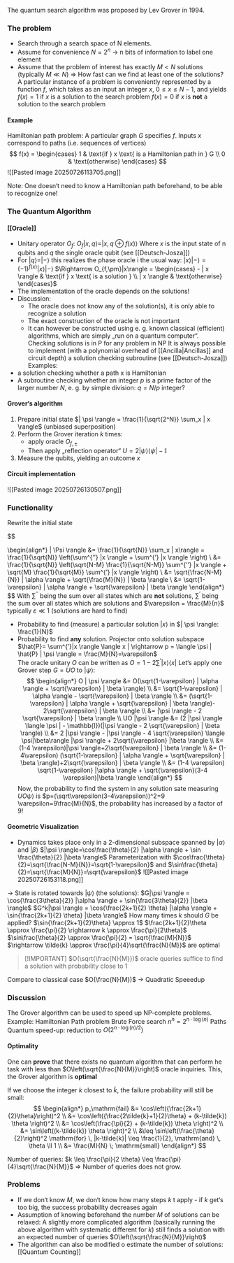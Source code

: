The quantum search algorithm was proposed by Lev Grover in 1994.

### The problem
- Search through a search space of N elements.
- Assume for convenience $N=2^n$ $\rightarrow$ n bits of information to label one element
- Assume that the problem of interest has exactly $M <N$ solutions (typically $M \ll N$)
$\Rightarrow$ How fast can we find at least one of the solutions?
A particular instance of a problem is conveniently represented by a function $f$, which takes as an input an integer $x$, $0 \leq x \leq N-1$, and yields
	$f(x)=1$ if $x$ is a solution to the search problem
	$f(x)=0$ if $x$ is **not** a solution to the search problem

#### Example 
Hamiltonian path problem:
A particular graph $G$ specifies $f$.
Inputs $x$ correspond to paths (i.e. sequences of vertices)
	$$
f(x) = \begin{cases}
1 & \text{if } x \text{ is a Hamiltonian path in } G \\
0 & \text{otherwise}
\end{cases}
$$
![[Pasted image 20250726113705.png]]

Note: One doesn‘t need to know a Hamiltonian path beforehand, to be able to recognize one!

### The Quantum Algorithm
#### [[Oracle]]
- Unitary operator $O_f$:
	$O_f | x,q \rangle = | x, q \oplus f(x) \rangle$
	Where $x$ is the input state of n qubits and $q$ the single oracle qubit (see [[Deutsch-Josza]])
- For $|q\rangle = |- \rangle$ this realizes the phase oracle i the usual way:
	$|x \rangle | - \rangle = (-1)^{f(x)} |x \rangle | - \rangle$
$\Rightarrow O_{f,\pm}|x\rangle = \begin{cases} - | x \rangle & \text{if } x \text{ is a solution } \\ | x \rangle & \text{otherwise} \end{cases}$
- The implementation of the oracle depends on the solutions!
- Discussion:
	- The oracle does not know any of the solution(s), it is only able to recognize a solution
	- The exact construction of the oracle is not important
	- It can however be constructed using e. g. known classical (efficient) algorithms, which are simply „run on a quantum computer“. Checking solutions is in P for any problem in NP
It is always possible to implement (with a polynomial overhead of [[Ancilla|Ancillas]] and circuit depth) a solution checking subroutine (see [[Deutsch-Josza]])
Examples:
- a solution checking whether a path x is Hamiltonian
- A subroutine checking whether an integer $p$ is a prime factor of the larger number $N$, e. g. by simple division: $q=N/p$ integer?
#### Grover‘s algorithm
1. Prepare initial state $| \psi \rangle = \frac{1}{\sqrt{2^N}} \sum_x | x \rangle$ (unbiased superposition)
2. Perform the Grover iteration $k$ times:
	- apply oracle $O_{f,\pm}$
	- Then apply „reflection operator“ $U=2|\psi \rangle \langle \psi | - \mathbb{I}$
3. Measure the qubits, yielding an outcome $x$

#### Circuit implementation
![[Pasted image 20250726130507.png]]

### Functionality
Rewrite the initial state

$$

\begin{align*}
| \Psi \rangle &= \frac{1}{\sqrt{N}} \sum_x | x\rangle = \frac{1}{\sqrt{N}} \left(\sum^{’’} |x \rangle + \sum^{’} |x \rangle \right) \\
&= \frac{1}{\sqrt{N}} \left(\sqrt{N-M} \frac{1}{\sqrt{N-M}} \sum^{’’} |x \rangle + \sqrt{M} \frac{1}{\sqrt{M}} \sum^{’} |x \rangle \right) \\
&= \sqrt{\frac{N-M}{N}} | \alpha \rangle + \sqrt{\frac{M}{N}} | \beta \rangle \\
&= \sqrt{1-\varepsilon} | \alpha \rangle + \sqrt{\varepsilon} | \beta \rangle
\end{align*}
$$
With $\sum^{’’}$ being the sum over all states which are **not** solutions, $\sum^{’}$ being the sum over all states which are solutions and $\varepsilon = \frac{M}{n}$ typically $\varepsilon \ll 1$ (solutions are hard to find)
- Probability to find (measure) a particular solution $|x \rangle$ in $| \psi \rangle: \frac{1}{N}$ 
- Probability to find **any** solution. Projector onto solution subspace $\hat{P}= \sum^{’}|x \rangle \langle x | \rightarrow p = \langle \psi | \hat{P} | \psi \rangle = \frac{M}{N}=\varepsilon$  
The oracle unitary $O$ can be written as
	$O= 1-2 \sum^{’} |x \rangle \langle x |$
	Let‘s apply one Grover step $G=UO$ to $| \psi \rangle$:
$$
\begin{align*}
O | \psi \rangle &= O(\sqrt{1-\varepsilon} | \alpha \rangle + \sqrt{\varepsilon} | \beta \rangle) \\
&= \sqrt{1-\varepsilon} | \alpha \rangle - \sqrt{\varepsilon} | \beta \rangle \\
&= (\sqrt{1-\varepsilon} | \alpha \rangle + \sqrt{\varepsilon} | \beta \rangle)- 2\sqrt{\varepsilon} | \beta \rangle \\
&= |\psi \rangle - 2 \sqrt{\varepsilon} | \beta \rangle \\
UO |\psi \rangle &= (2 |\psi \rangle \langle \psi | - \mathbb{I})(|\psi \rangle - 2 \sqrt{\varepsilon} | \beta \rangle) \\
&= 2  |\psi \rangle - |\psi \rangle - 4 \sqrt{\varepsilon} \langle \psi|\beta\rangle |\psi \rangle + 2\sqrt{\varepsilon} |\beta \rangle \\
&= (1-4 \varepsilon)|\psi \rangle+2\sqrt{\varepsilon} | \beta \rangle \\
&= (1-4\varepsilon) (\sqrt{1-\varepsilon} | \alpha \rangle + \sqrt{\varepsilon} | \beta \rangle)+2\sqrt{\varepsilon} | \beta \rangle \\
&= (1-4 \varepsilon) \sqrt{1-\varepsilon} |\alpha \rangle + \sqrt{\varepsilon}(3-4 \varepsilon)|\beta \rangle
\end{align*}
$$
Now, the probability to find the system in any solution sate measuring $UO\psi\rangle$ is
	$p=(\sqrt\varepsilon(3-4\varepsilon))^2=9 \varepsilon=9\frac{M}{N}$, the probability has increased by a factor of 9!

#### Geometric Visualization
- Dynamics takes place only in a 2-dimensional subspace spanned by $|\alpha\rangle$ and $|\beta\rangle$
$|\psi \rangle=\cos\frac{\theta}{2} |\alpha \rangle + \sin \frac{\theta}{2} |\beta \rangle$
	Parameterization with $\cos\frac{\theta}{2}=\sqrt{\frac{N-M}{N}}=\sqrt{1-\varepsilon}$ and $\sin\frac{\theta}{2}=\sqrt{\frac{M}{N}}=\sqrt{\varepsilon}$ 
![[Pasted image 20250726153118.png]]

$\rightarrow$ State is rotated towards $|\psi \rangle$ (the solutions):
	$G|\psi \rangle = \cos{\frac{3\theta}{2}} |\alpha \rangle + \sin{\frac{3\theta}{2}} |\beta \rangle$
	$G^k|\psi \rangle = \cos{\frac{2k+1}{2} \theta} |\alpha \rangle + \sin{\frac{2k+1}{2} \theta} |\beta \rangle$
How many times $k$ should $G$ be applied?
$\sin{\frac{2k+1}{2}\theta} \approx 1$
$\frac{2k+1}{2}\theta \approx \frac{\pi}{2} \rightarrow k \approx \frac{\pi}{2\theta}$
$\sin\frac{\theta}{2} \approx \frac{\pi}{2} = \sqrt{\frac{M}{N}}$
$\rightarrow \tilde{k} \approx \frac{\pi}{4}\sqrt{\frac{N}{M}}$ are optimal

>[!IMPORTANT] $O(\sqrt{\frac{N}{M}})$ oracle queries suffice to find a solution with probability close to 1

Compare to classical case $O(\frac{N}{M})$
$\rightarrow$ Quadratic Speeedup

### Discussion
The Grover algorithm can be used to speed up NP-complete problems.
Example: Hamiltonian Path problem
Brute Force search $n^n=2^{n \cdot \log(n)}$ Paths
Quantum speed-up: reduction to $O(2^{n\cdot\log(n)/2})$

#### Optimality
One can **prove** that there exists no quantum algorithm that can perform he task with less than $O\left(\sqrt{\frac{N}{M}}\right)$ oracle inquiries.
This, the Grover algorithm is **optimal**

If we choose the integer $k$ closest to $\tilde{k}$, the failure probability will still be small:
$$
\begin{align*}
p_\mathrm{fail} &= \cos\left({\frac{2k+1}{2}\theta}\right)^2 \\
&= \cos\left({\frac{2\tilde{k}+1}{2}\theta} + (k-\tilde{k}) \theta \right)^2 \\
&= \cos\left(\frac{\pi}{2} + (k-\tilde{k}) \theta \right)^2 \\
&= \sin\left((k-\tilde{k}) \theta \right)^2 \\
&\leq \sin\left(\frac{\theta}{2}\right)^2
\mathrm{for} \, |k-\tilde{k}| \leq \frac{1}{2}, \mathrm{and} \, \theta \ll 1 \\
&= \frac{M}{N} \; \mathrm{small}
\end{align*}
$$

Number of queries:
$k \leq \frac{\pi}{2 \theta} \leq \frac{\pi}{4}\sqrt{\frac{N}{M}}$
$\Rightarrow$ Number of queries does not grow.
### Problems
- If we don‘t know $M$, we don‘t know how many steps $k$ t apply - if $k$ get‘s too big, the success probability decreases again
- Assumption of knowing beforehand the number $M$ of solutions can be relaxed: A slightly more complicated algorithm (basically running the above algorithm with systematic different for $k$) still finds a solution with an expected number of queries $O\left(\sqrt{\frac{N}{M}}\right)$
- The algorithm can also be modified o estimate the number of solutions: [[Quantum Counting]]